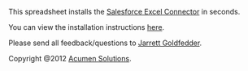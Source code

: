 This spreadsheet installs the [Salesforce Excel Connector](http://code.google.com/p/excel-connector/) in seconds.

You can view the installation instructions [here](http://code.google.com/p/excel-connector-quickinstaller/w/list).

Please send all feedback/questions to [Jarrett Goldfedder](mailto:jgoldfed@gmail.com?subject=Comments%20from%20Excel%20Connector%20Quick%20Installer%20page).

Copyright @2012 <a href='http://www.acumensolutions.com'>Acumen Solutions</a>.